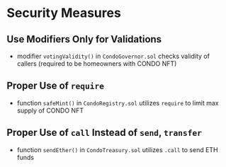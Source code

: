 # Security Measures

## Use Modifiers Only for Validations
- modifier `votingValidity()` in `CondoGovernor.sol` checks validity of callers (required to be homeowners with CONDO NFT)

## Proper Use of `require`
- function `safeMint()` in `CondoRegistry.sol` utilizes `require` to limit max supply of CONDO NFT

## Proper Use of `call` Instead of `send`, `transfer`
- function `sendEther()` in `CondoTreasury.sol` utilizes `.call` to send ETH funds